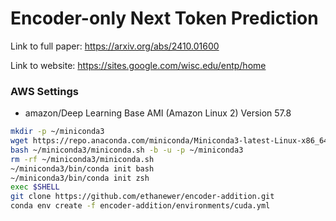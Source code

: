 # Encoder-only Next Token Prediction

Link to full paper: https://arxiv.org/abs/2410.01600

Link to website: https://sites.google.com/wisc.edu/entp/home

### AWS Settings
- amazon/Deep Learning Base AMI (Amazon Linux 2) Version 57.8
```bash
mkdir -p ~/miniconda3
wget https://repo.anaconda.com/miniconda/Miniconda3-latest-Linux-x86_64.sh -O ~/miniconda3/miniconda.sh
bash ~/miniconda3/miniconda.sh -b -u -p ~/miniconda3
rm -rf ~/miniconda3/miniconda.sh
~/miniconda3/bin/conda init bash
~/miniconda3/bin/conda init zsh
exec $SHELL
git clone https://github.com/ethanewer/encoder-addition.git
conda env create -f encoder-addition/environments/cuda.yml
```